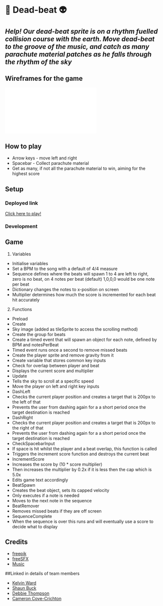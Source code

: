 # 🎸 **Dead-beat** 👽 
## *Help! Our dead-beat sprite is on a rhythm fuelled collision course with the earth. Move dead-beat to the groove of the music, and catch as many parachute material patches as he falls through the rhythm of the sky*

## Wireframes for the game

![wireframes](wireframes/dead-beat-wireframes.pdf)

## How to play

* Arrow keys - move left and right
* Spacebar - Collect parachute material
* Get as many, if not all the parachute material to win, aiming for the highest score

## Setup

### Deployed link

[Click here to play!](https://debbiect246.github.io/dead-beat/)


### Development

## Game

1. Variables
- Initialise variables
- Set a BPM to the song with a default of 4/4 measure
- Sequence defines where the beats will spawn 1 to 4 are left to right, zero is no beat, on 4 notes per beat (default) 1,0,0,0 would be one note per beat
- Dictionary changes the notes to x-position on screen
- Multiplier determines how much the score is incremented for each beat hit accurately

2. Functions
- Preload
- Create
-   Sky image (added as tileSprite to access the scrolling method)
-   Create the group for beats
-   Create a timed event that will spawn an object for each note, defined by BPM and notesPerBeat
-   Timed event runs once a second to remove missed beats
-   Create the player sprite and remove gravity from it
-   Create variable that stores common key inputs
-   Check for overlap between player and beat
-   Displays the current score and multiplier
- Update
-   Tells the sky to scroll at a specific speed
-   Move the player on left and right key inputs
- DashLeft
-   Checks the current player position and creates a target that is 200px to the left of that
-   Prevents the user from dashing again for a a short period once the target destination is reached
- DashRight
-   Checks the current player position and creates a target that is 200px to the right of that
-   Prevents the user from dashing again for a a short period once the target destination is reached
- CheckSpacebarInput
-   If space is hit whilst the player and a beat overlap, this function is called
-   Triggers the increment score function and destroys the current beat
- IncrementScore
-   Increases the score by (10 * score multiplier)
-   Then increases the multiplier by 0.2x if it is less then the cap which is 5.0x
-   Edits game text accordingly
- BeatSpawn
-   Creates the beat object, sets its capped velocity
-   Only executes if a note is needed
-   Moves to the next note in the sequence
- BeatRemover
-   Removes missed beats if they are off screen
- SequenceComplete
-   When the sequence is over this runs and will eventually use a score to decide what to display



## Credits

* [freepik](https://www.freepik.com/search?color=orange&format=search&query=patches&type=icon)
* [freeSFX](https://freesfx.co.uk/)
* [Music](https://soundcloud.com/alexproductionsmusic/energetic-rock-vlog-music-by-efficsounds-alex-productions-free-music-hiking-free-music)

##Linked in details of team members
* [Kelvin Ward](https://www.linkedin.com/in/kelvinhere/)
* [Shaun Buck](https://www.linkedin.com/in/shaun-buck-749093221/)
* [Debbie Thompson](//www.linkedin.com/in/debbie-thompson-1baa4733/)
* [Cameron Cove-Crichton](https://www.linkedin.com/in/cameron-cove-crichton-8aa332198/)

